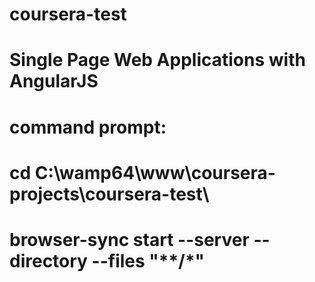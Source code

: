 # coursera-test
# Single Page Web Applications with AngularJS

# command prompt:
# cd C:\wamp64\www\coursera-projects\coursera-test\
# browser-sync start --server --directory --files "**/*"
